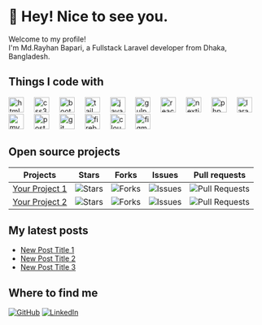 # 👋 Hey! Nice to see you.

Welcome to my profile!  
I'm Md.Rayhan Bapari, a Fullstack Laravel developer from Dhaka, Bangladesh.

## Things I code with

<div>
  <img src="https://skillicons.dev/icons?i=html" height="30" alt="html5 logo"  />
  <img width="12" />
  <img src="https://skillicons.dev/icons?i=css" height="30" alt="css3 logo"  />
  <img width="12" />
  <img src="https://skillicons.dev/icons?i=bootstrap" height="30" alt="bootstrap logo"  />
  <img width="12" />
  <img src="https://skillicons.dev/icons?i=tailwind" height="30" alt="tailwindcss logo"  />
  <img width="12" />
  <img src="https://skillicons.dev/icons?i=js" height="30" alt="javascript logo"  />
  <img width="12" />
  <img src="https://skillicons.dev/icons?i=gulp" height="30" alt="gulp logo"  />
  <img width="12" />
  <img src="https://skillicons.dev/icons?i=react" height="30" alt="react logo"  />
  <img width="12" />
  <img src="https://skillicons.dev/icons?i=nextjs" height="30" alt="nextjs logo"  />
  <img width="12" />
  <img src="https://skillicons.dev/icons?i=php" height="30" alt="php logo"  />
  <img width="12" />
  <img src="https://skillicons.dev/icons?i=laravel" height="30" alt="laravel logo"  />
  <img width="12" />
  <img src="https://skillicons.dev/icons?i=mysql" height="30" alt="mysql logo"  />
  <img width="12" />
  <img src="https://skillicons.dev/icons?i=postman" height="30" alt="postman logo"  />
  <img width="12" />
  <img src="https://skillicons.dev/icons?i=git" height="30" alt="git logo"  />
  <img width="12" />
  <img src="https://skillicons.dev/icons?i=firebase" height="30" alt="firebase logo"  />
  <img width="12" />
  <img src="https://skillicons.dev/icons?i=cloudflare" height="30" alt="cloudflare logo"  />
  <img width="12" />
  <img src="https://skillicons.dev/icons?i=figma" height="30" alt="figma logo"  />
</div>

## Open source projects

| Projects                                   | Stars | Forks | Issues | Pull requests |
| ------------------------------------------ | ----- | ----- | ------ | ------------- |
| [Your Project 1](https://github.com/)      | ![Stars](https://img.shields.io/github/stars/username/repo?style=social)  | ![Forks](https://img.shields.io/github/forks/username/repo?style=social) | ![Issues](https://img.shields.io/github/issues/username/repo) | ![Pull Requests](https://img.shields.io/github/issues-pr/username/repo) |
| [Your Project 2](https://github.com/)      | ![Stars](https://img.shields.io/github/stars/username/repo?style=social)  | ![Forks](https://img.shields.io/github/forks/username/repo?style=social) | ![Issues](https://img.shields.io/github/issues/username/repo) | ![Pull Requests](https://img.shields.io/github/issues-pr/username/repo) |

## My latest posts

- [New Post Title 1](https://link-to-your-blog.com)
- [New Post Title 2](https://link-to-your-blog.com)
- [New Post Title 3](https://link-to-your-blog.com)

## Where to find me

[![GitHub](https://img.shields.io/badge/-GitHub-181717?logo=github&logoColor=ffffff&style=for-the-badge)](https://github.com/rayhan-bapari)
[![LinkedIn](https://img.shields.io/badge/-LinkedIn-0077B5?logo=linkedin&logoColor=ffffff&style=for-the-badge)](https://linkedin.com/in/md-rayhan-bapari)
